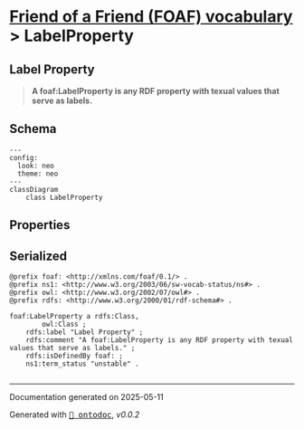 # [Friend of a Friend (FOAF) vocabulary](../homepage.md) > LabelProperty

## Label Property

> **A foaf:LabelProperty is any RDF property with texual values that serve as labels.**

## Schema

```mermaid
---
config:
  look: neo
  theme: neo
---
classDiagram
    class LabelProperty
```

## Properties



## Serialized

```ttl
@prefix foaf: <http://xmlns.com/foaf/0.1/> .
@prefix ns1: <http://www.w3.org/2003/06/sw-vocab-status/ns#> .
@prefix owl: <http://www.w3.org/2002/07/owl#> .
@prefix rdfs: <http://www.w3.org/2000/01/rdf-schema#> .

foaf:LabelProperty a rdfs:Class,
        owl:Class ;
    rdfs:label "Label Property" ;
    rdfs:comment "A foaf:LabelProperty is any RDF property with texual values that serve as labels." ;
    rdfs:isDefinedBy foaf: ;
    ns1:term_status "unstable" .


```

---

Documentation generated on 2025-05-11

Generated with <kbd>[📑 ontodoc](https://github.com/StephaneBranly/ontodoc)</kbd>, *v0.0.2*